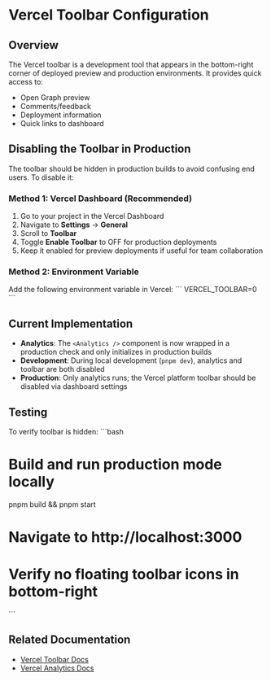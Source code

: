 # Vercel Toolbar Configuration

## Overview
The Vercel toolbar is a development tool that appears in the bottom-right corner of deployed preview and production environments. It provides quick access to:
- Open Graph preview
- Comments/feedback
- Deployment information
- Quick links to dashboard

## Disabling the Toolbar in Production

The toolbar should be hidden in production builds to avoid confusing end users. To disable it:

### Method 1: Vercel Dashboard (Recommended)
1. Go to your project in the Vercel Dashboard
2. Navigate to **Settings** → **General**
3. Scroll to **Toolbar**
4. Toggle **Enable Toolbar** to OFF for production deployments
5. Keep it enabled for preview deployments if useful for team collaboration

### Method 2: Environment Variable
Add the following environment variable in Vercel:
\`\`\`
VERCEL_TOOLBAR=0
\`\`\`

## Current Implementation
- **Analytics**: The `<Analytics />` component is now wrapped in a production check and only initializes in production builds
- **Development**: During local development (`pnpm dev`), analytics and toolbar are both disabled
- **Production**: Only analytics runs; the Vercel platform toolbar should be disabled via dashboard settings

## Testing
To verify toolbar is hidden:
\`\`\`bash
# Build and run production mode locally
pnpm build && pnpm start

# Navigate to http://localhost:3000
# Verify no floating toolbar icons in bottom-right
\`\`\`

## Related Documentation
- [Vercel Toolbar Docs](https://vercel.com/docs/workflow-collaboration/toolbar)
- [Vercel Analytics Docs](https://vercel.com/docs/analytics)
